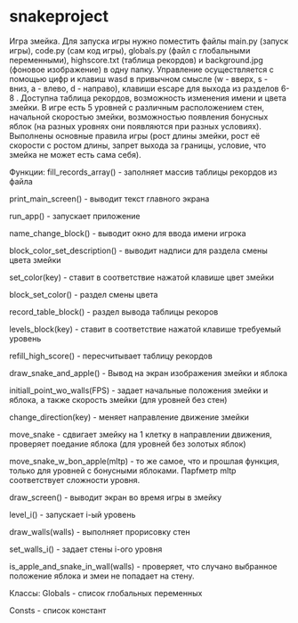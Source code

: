 # snakeproject

Игра змейка. Для запуска игры нужно поместить файлы main.py (запуск игры), code.py (сам код игры), globals.py (файл с глобальными переменными), highscore.txt (таблица рекордов) и background.jpg (фоновое изображение) в одну папку. Управление осуществляется с помощью цифр и клавиш wasd в привычном смысле (w - вверх, s - вниз, a - влево, d - направо), клавиши escape для выхода из разделов 6-8 . Доступна таблица рекордов, возможность изменения имени и цвета змейки. В игре есть 5 уровней с различным расположением стен, начальной скоростью змейки, возможностью появления бонусных яблок (на разных уровнях они появляются при разных условиях). Выполнены основные правила игры (рост длины змейки, рост её скорости с ростом длины, запрет выхода за границы, условие, что змейка не может есть сама себя).


Функции:
fill_records_array() - заполняет массив таблицы рекордов из файла

print_main_screen() - выводит текст главного экрана

run_app() - запускает приложение

name_change_block() - выводит окно для ввода имени игрока

block_color_set_description() - выводит надписи для раздела смены цвета змейки

set_color(key) - ставит в соответствие нажатой клавише цвет змейки

block_set_color() - раздел смены цвета

record_table_block() - раздел вывода таблицы рекоров

levels_block(key) - ставит в соответствие нажатой клавише требуемый уровень

refill_high_score() - пересчитывает таблицу рекордов

draw_snake_and_apple() - Вывод на экран изображения змейки и яблока

initiall_point_wo_walls(FPS) - задает начальные положения змейки и яблока, а также скорость змейки (для уровней без стен)

change_direction(key) - меняет направление движение змейки

move_snake - сдвигает змейку на 1 клетку в направлении движения, проверяет поедание яблока (для уровней без золотых яблок)

move_snake_w_bon_apple(mltp) - то же самое, что и прошлая функция, только для уровней с бонусными яблоками. Парfметр mltp соответствует сложности уровня.

draw_screen() - выводит экран во время игры в змейку 

level_i() - запускает i-ый уровень

draw_walls(walls) - выполняет прорисовку стен

set_walls_i() - задает стены i-ого уровня

is_apple_and_snake_in_wall(walls) - проверяет, что случано выбранное положение яблока и змеи не попадает на стену.

Классы:
Globals - список глобальных переменных

Consts - список констант
